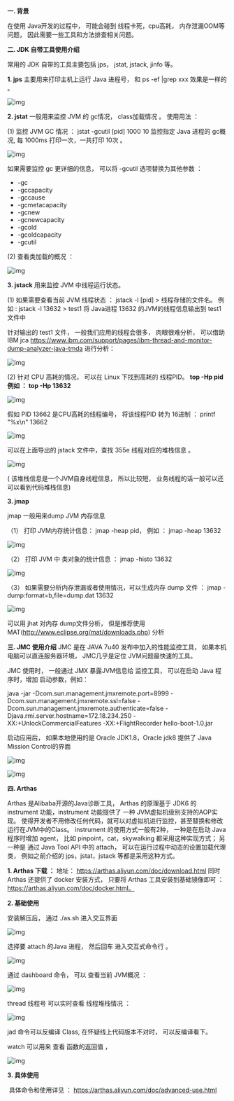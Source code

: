 **一. 背景**

在使用 Java开发的过程中， 可能会碰到 线程卡死，cpu高耗， 内存泄漏OOM等问题， 因此需要一些工具和方法排查相关问题。 


**二. JDK 自带工具使用介绍**

常用的 JDK 自带的工具主要包括 jps， jstat,  jstack, jinfo 等。 

**1. jps** 
 主要用来打印主机上运行 Java 进程号， 和 ps -ef |grep xxx 效果是一样的 。
 

![img](http://media.teamshub.com/10000/tm/2020/12/22/0378159d-4ec7-496f-9dd5-2f9860506456/f71593d0-2714-4b3e-a0e8-6e09d5787dba.png)



**2. jstat** 
 一般用来监控 JVM 的 gc情况， class加载情况 。 使用用法 ：

(1) 监控 JVM GC 情况 ： jstat -gcutil [pid] 1000 10   监控指定 Java 进程的 gc概况, 每 1000ms 打印一次，一共打印 10次 。 

![img](http://media.teamshub.com/10000/tm/2020/12/22/0378159d-4ec7-496f-9dd5-2f9860506456/737c3f95-932d-4c1d-97aa-a2273672ff74.png)


如果需要监控 gc 更详细的信息， 可以将 -gcutil 选项替换为其他参数 ：

-  -gc
- -gccapacity
- -gccause
- -gcmetacapacity
- -gcnew
- -gcnewcapacity
- -gcold
- -gcoldcapacity
- -gcutil


(2) 查看类加载的概况 ：

![img](http://media.teamshub.com/10000/tm/2020/12/22/0378159d-4ec7-496f-9dd5-2f9860506456/8014acdc-18f7-4440-9799-07c5342cd95f.png)



**3. jstack**
用来监控 JVM 中线程运行状态。 

(1) 如果需要查看当前 JVM 线程状态 ： jstack -l [pid] > 线程存储的文件名。 
例如 :  jstack -l 13632 > test1 将 Java进程 13632 的JVM的线程信息输出到 test1 文件中

针对输出的 test1 文件， 一般我们应用的线程会很多， 肉眼很难分析， 可以借助 IBM jca https://www.ibm.com/support/pages/ibm-thread-and-monitor-dump-analyzer-java-tmda  进行分析： 
 

![img](http://media.teamshub.com/10000/tm/2020/12/22/0378159d-4ec7-496f-9dd5-2f9860506456/d19f6509-8df3-41e3-b79a-c5319edada9c.png)




(2) 针对 CPU 高耗的情况， 可以在 Linux 下找到高耗的 线程PID。 
     **top -Hp pid      例如 ： top -Hp 13632**
  

![img](http://media.teamshub.com/10000/tm/2020/12/22/0378159d-4ec7-496f-9dd5-2f9860506456/4d515192-4b90-45ce-9804-7e0cc4039751.png)


假如 PID 13662 是CPU高耗的线程编号， 将该线程PID 转为 16进制 ： printf "%x\n" 13662

![img](http://media.teamshub.com/10000/tm/2020/12/22/0378159d-4ec7-496f-9dd5-2f9860506456/a8346682-5c74-4940-937e-03025645d09d.png)


 可以在上面导出的 jstack 文件中，查找 355e 线程对应的堆栈信息 。 
 

![img](http://media.teamshub.com/10000/tm/2020/12/22/0378159d-4ec7-496f-9dd5-2f9860506456/ac549182-f8fe-49ea-a5f2-259a48a857a9.png)

( 该堆栈信息是一个JVM自身线程信息， 所以比较短， 业务线程的话一般可以还可以看到代码堆栈信息)

**3. jmap**

jmap 一般用来dump JVM 内存信息

（1） 打印 JVM内存统计信息： jmap -heap pid， 例如 ： jmap -heap 13632

![img](http://media.teamshub.com/10000/tm/2020/12/22/0378159d-4ec7-496f-9dd5-2f9860506456/5131fb47-8ccd-408c-be7b-bec0e6ebdd17.png)



（2） 打印 JVM 中 类对象的统计信息 ：  jmap -histo 13632
 

![img](http://media.teamshub.com/10000/tm/2020/12/22/0378159d-4ec7-496f-9dd5-2f9860506456/9144c036-5136-488d-b256-cfe8c26c9b21.png)




（3） 如果需要分析内存泄漏或者使用情况，可以生成内存 dump 文件 ： jmap -dump:format=b,file=dump.dat 13632 

![img](http://media.teamshub.com/10000/tm/2020/12/22/0378159d-4ec7-496f-9dd5-2f9860506456/91882f52-31a8-49bf-b8b8-378fb3052ac9.png)


可以用 jhat 对内存 dump文件分析， 但是推荐使用 MAT(http://www.eclipse.org/mat/downloads.php) 分析



**三. JMC 使用介绍**
JMC 是在 JAVA 7u40 发布中加入的性能监控工具， 如果本机电脑可以直连服务器环境， JMC几乎是定位 JVM问题最快速的工具。 

JMC 使用时， 一般通过 JMX 暴露JVM信息给 监控工具， 可以在启动 Java 程序时，增加 启动参数，例如：

java -jar -Dcom.sun.management.jmxremote.port=8999 -Dcom.sun.management.jmxremote.ssl=false -Dcom.sun.management.jmxremote.authenticate=false -Djava.rmi.server.hostname=172.18.234.250 -XX:+UnlockCommercialFeatures -XX:+FlightRecorder  hello-boot-1.0.jar

启动应用后， 如果本地使用的是 Oracle JDK1.8，Oracle jdk8 提供了 Java Mission Control的界面 

![img](http://media.teamshub.com/10000/tm/2020/12/22/0378159d-4ec7-496f-9dd5-2f9860506456/d5ef762f-9d6b-4b26-8bdf-72b6d4c94be3.jpg)

 

![img](http://media.teamshub.com/10000/tm/2020/12/22/0378159d-4ec7-496f-9dd5-2f9860506456/33f3cb6a-9fa7-46aa-9a36-d58fe833cb4d.jpg)



**四. Arthas** 

Arthas 是Alibaba开源的Java诊断工具， Arthas 的原理基于 JDK6 的 instrument 功能，instrument 功能提供了 一种 JVM虚拟机级别支持的AOP实现。 使得开发者不用修改任何代码，就可以对虚拟机进行监控，甚至替换和修改运行在JVM中的Class。 instrument 的使用方式一般有2种， 一种是在启动 Java 程序时增加 agent， 比如 pinpoint，cat，skywalking 都采用这种实现方式； 另一种是 通过 Java Tool API 中的 attach， 可以在运行过程中动态的设置加载代理类， 例如之前介绍的 jps，jstat，jstack 等都是采用这种方式。 

**1. Arthas 下载 ：**
 地址： https://arthas.aliyun.com/doc/download.html
 同时 Arthas 还提供了 docker 安装方式， 只要将 Arthas 工具安装到基础镜像即可 ： https://arthas.aliyun.com/doc/docker.html。 


**2. 基础使用** 

  安装解压后， 通过 ./as.sh 进入交互界面 
  

![img](http://media.teamshub.com/10000/tm/2020/12/22/0378159d-4ec7-496f-9dd5-2f9860506456/c4bd59b7-93df-4a74-84ee-0da1c7b4a419.png)


选择要 attach 的Java 进程， 然后回车 进入交互式命令行 。

![img](http://media.teamshub.com/10000/tm/2020/12/22/0378159d-4ec7-496f-9dd5-2f9860506456/6f8212bd-161f-4db6-8f0c-673560f141d0.png)



通过 dashboard 命令， 可以 查看当前 JVM概况 ：

![img](http://media.teamshub.com/10000/tm/2020/12/22/0378159d-4ec7-496f-9dd5-2f9860506456/a3c7fa2e-1dc1-494d-992f-64fbaea0751c.png)



thread 线程号  可以实时查看 线程堆栈情况 ：

![img](http://media.teamshub.com/10000/tm/2020/12/22/0378159d-4ec7-496f-9dd5-2f9860506456/a8e8fab1-172b-43d2-9217-c98190e70128.png)


jad 命令可以反编译 Class, 在怀疑线上代码版本不对时， 可以反编译看下。 

watch 可以用来 查看 函数的返回值 ， 

![img](http://media.teamshub.com/10000/tm/2020/12/22/0378159d-4ec7-496f-9dd5-2f9860506456/0ba1d124-d3d9-4615-a9ec-3792fafcfa8b.png)



**3. 具体使用** 

​    具体命令和使用详见 ： https://arthas.aliyun.com/doc/advanced-use.html
